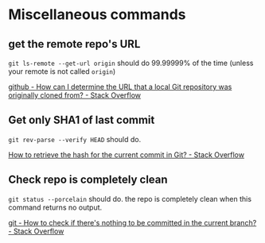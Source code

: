# Miscellaneous commands

##  get the remote repo's URL

`git ls-remote --get-url origin` should do 99.99999% of the time (unless your remote is not called `origin`)

[github - How can I determine the URL that a local Git repository was originally cloned from? - Stack Overflow](http://stackoverflow.com/questions/4089430/how-can-i-determine-the-url-that-a-local-git-repository-was-originally-cloned-fr)

## Get only SHA1 of last commit

`git rev-parse --verify HEAD` should do.

[How to retrieve the hash for the current commit in Git? - Stack Overflow](http://stackoverflow.com/questions/949314/how-to-retrieve-the-hash-for-the-current-commit-in-git)

## Check repo is completely clean

`git status --porcelain` should do. the repo is completely clean when this command returns no output.

[git - How to check if there&#39;s nothing to be committed in the current branch? - Stack Overflow](http://stackoverflow.com/questions/5139290/how-to-check-if-theres-nothing-to-be-committed-in-the-current-branch)